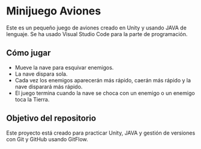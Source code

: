 # Minijuego Aviones

Este es un pequeño juego de aviones creado en Unity y usando JAVA de lenguaje. Se ha usado Visual Studio Code para la parte de programación.

## Cómo jugar

- Mueve la nave para esquivar enemigos.
- La nave dispara sola.
- Cada vez los enemigos aparecerán más rápido, caerán más rápido y la nave disparará más rápido.
- El juego termina cuando la nave se choca con un enemigo o un enemigo toca la Tierra.

## Objetivo del repositorio

Este proyecto está creado para practicar Unity, JAVA y gestión de versiones con Git y GitHub usando GitFlow.
